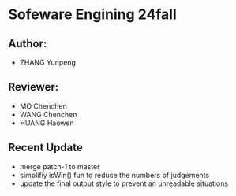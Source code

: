 # Sofeware Engining 24fall

## Author: 
    
- ZHANG Yunpeng

## Reviewer: 

- MO Chenchen
- WANG Chenchen
- HUANG Haowen
    
## Recent Update

- merge patch-1 to master
- simplifiy isWin() fun to reduce the numbers of judgements
- update the final output style to prevent an unreadable situations
